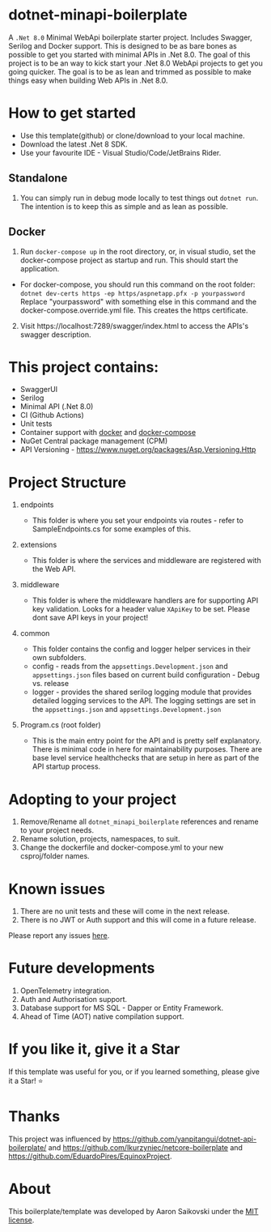 # dotnet-minapi-boilerplate

A `.Net 8.0` Minimal WebApi boilerplate starter project. Includes Swagger, Serilog and Docker support. This is designed to be as bare bones as possible to get you started with minimal APIs in .Net 8.0.
The goal of this project is to be an way to kick start your .Net 8.0 WebApi projects to get you going quicker. The goal is to be as lean and trimmed as possible to make things easy when building Web APIs in .Net 8.0.

# How to get started

- Use this template(github) or clone/download to your local machine.
- Download the latest .Net 8 SDK.
- Use your favourite IDE - Visual Studio/Code/JetBrains Rider.

## Standalone

1. You can simply run in debug mode locally to test things out `dotnet run`.
   The intention is to keep this as simple and as lean as possible.

## Docker

1. Run `docker-compose up` in the root directory, or, in visual studio, set the docker-compose project as startup and run. This should start the application.

- For docker-compose, you should run this command on the root folder: `dotnet dev-certs https -ep https/aspnetapp.pfx -p yourpassword`
     Replace "yourpassword" with something else in this command and the docker-compose.override.yml file.
     This creates the https certificate.

2. Visit https://localhost:7289/swagger/index.html to access the APIs's swagger description.

# This project contains:

- SwaggerUI
- Serilog
- Minimal API (.Net 8.0)
- CI (Github Actions)
- Unit tests
- Container support with [docker](Dockerfile) and [docker-compose](docker-compose.yml)
- NuGet Central package management (CPM)
- API Versioning - https://www.nuget.org/packages/Asp.Versioning.Http

# Project Structure

1. endpoints

   - This folder is where you set your endpoints via routes - refer to SampleEndpoints.cs for some examples of this.

2. extensions

   - This folder is where the services and middleware are registered with the Web API.

3. middleware

   - This folder is where the middleware handlers are for supporting API key validation. Looks for a header value `XApiKey` to be set. Please dont save API keys in your project!

4. common

   - This folder contains the config and logger helper services in their own subfolders.
   - config - reads from the `appsettings.Development.json` and `appsettings.json` files based on current build configuration - Debug vs. release
   - logger - provides the shared serilog logging module that provides detailed logging services to the API. The logging settings are set in the `appsettings.json` and `appsettings.Development.json`

5. Program.cs (root folder) 
   
   - This is the main entry point for the API and is pretty self explanatory. There is minimal code in here for maintainability purposes. There are base level service healthchecks that are setup in here as part of the API startup process.

# Adopting to your project

1. Remove/Rename all `dotnet_minapi_boilerplate` references and rename to your project needs.
2. Rename solution, projects, namespaces, to suit.
3. Change the dockerfile and docker-compose.yml to your new csproj/folder names.

# Known issues

1. There are no unit tests and these will come in the next release.
2. There is no JWT or Auth support and this will come in a future release.
   
  Please report any issues [here](https://github.com/AaronSaikovski/dotnet-min-api-boilerplate/issues).

# Future developments

1. OpenTelemetry integration.
2. Auth and Authorisation support.
3. Database support for MS SQL - Dapper or Entity Framework.
4. Ahead of Time (AOT) native compilation support.

# If you like it, give it a Star

If this template was useful for you, or if you learned something, please give it a Star! :star:

# Thanks

This project was influenced by https://github.com/yanpitangui/dotnet-api-boilerplate/ and https://github.com/lkurzyniec/netcore-boilerplate and https://github.com/EduardoPires/EquinoxProject.

# About

This boilerplate/template was developed by Aaron Saikovski under the [MIT license](LICENSE).
